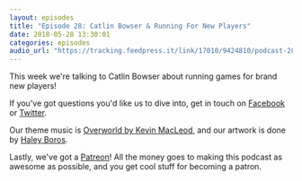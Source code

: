```yaml
---
layout: episodes
title: "Episode 28: Catlin Bowser & Running For New Players"
date: 2018-05-28 13:30:01
categories: episodes
audio_url: "https://tracking.feedpress.it/link/17010/9424810/podcast-28-catlin-bowser-running-for-new-players.mp3"
---
```

This week we're talking to Catlin Bowser about running games for brand new players!

If you've got questions you'd like us to dive into, get in touch on [Facebook](https://www.facebook.com/dmsofvancouver) or [Twitter](https://www.twitter.com/dmsofvancouver).

Our theme music is [Overworld by Kevin MacLeod](https://incompetech.com/music/royalty-free/music.html), and our artwork is done by [Haley Boros](http://www.haleyboros.com/).

Lastly, we've got a [Patreon](https://www.patreon.com/dmsofvancouver)! All the money goes to making this podcast as awesome as possible, and you get cool stuff for becoming a patron.
